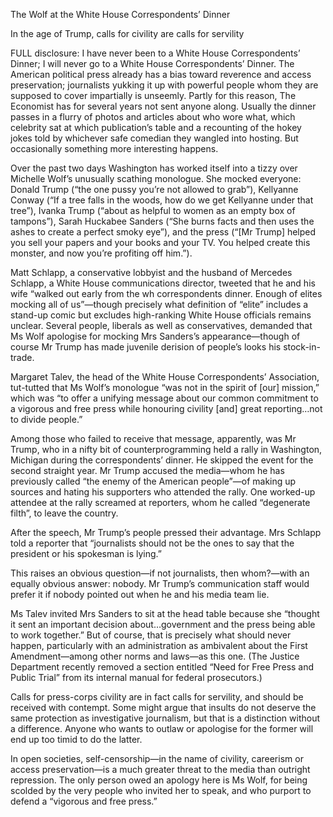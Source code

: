 The Wolf at the White House Correspondents’ Dinner

In the age of Trump, calls for civility are calls for servility

FULL disclosure: I have never been to a White House Correspondents’ Dinner; I will never go to a White House Correspondents’ Dinner. The American political press already has a bias toward reverence and access preservation; journalists yukking it up with powerful people whom they are supposed to cover impartially is unseemly. Partly for this reason, The Economist has for several years not sent anyone along. Usually the dinner passes in a flurry of photos and articles about who wore what, which celebrity sat at which publication’s table and a recounting of the hokey jokes told by whichever safe comedian they wangled into hosting. But occasionally something more interesting happens.

Over the past two days Washington has worked itself into a tizzy over Michelle Wolf’s unusually scathing monologue. She mocked everyone: Donald Trump (“the one pussy you’re not allowed to grab”), Kellyanne Conway (“If a tree falls in the woods, how do we get Kellyanne under that tree”), Ivanka Trump (“about as helpful to women as an empty box of tampons”), Sarah Huckabee Sanders (“She burns facts and then uses the ashes to create a perfect smoky eye”), and the press (“[Mr Trump] helped you sell your papers and your books and your TV. You helped create this monster, and now you’re profiting off him.”).

Matt Schlapp, a conservative lobbyist and the husband of Mercedes Schlapp, a White House communications director, tweeted that he and his wife “walked out early from the wh correspondents dinner. Enough of elites mocking all of us”—though precisely what definition of “elite” includes a stand-up comic but excludes high-ranking White House officials remains unclear. Several people, liberals as well as conservatives, demanded that Ms Wolf apologise for mocking Mrs Sanders’s appearance—though of course Mr Trump has made juvenile derision of people’s looks his stock-in-trade.

Margaret Talev, the head of the White House Correspondents’ Association, tut-tutted that Ms Wolf’s monologue “was not in the spirit of [our] mission,” which was “to offer a unifying message about our common commitment to a vigorous and free press while honouring civility [and] great reporting…not to divide people.”

Among those who failed to receive that message, apparently, was Mr Trump, who in a nifty bit of counterprogramming held a rally in Washington, Michigan during the correspondents’ dinner. He skipped the event for the second straight year. Mr Trump accused the media—whom he has previously called “the enemy of the American people”—of making up sources and hating his supporters who attended the rally. One worked-up attendee at the rally screamed at reporters, whom he called “degenerate filth”, to leave the country.

After the speech, Mr Trump’s people pressed their advantage. Mrs Schlapp told a reporter that “journalists should not be the ones to say that the president or his spokesman is lying.”

This raises an obvious question—if not journalists, then whom?—with an equally obvious answer: nobody. Mr Trump’s communication staff would prefer it if nobody pointed out when he and his media team lie.

Ms Talev invited Mrs Sanders to sit at the head table because she “thought it sent an important decision about…government and the press being able to work together.” But of course, that is precisely what should never happen, particularly with an administration as ambivalent about the First Amendment—among other norms and laws—as this one. (The Justice Department recently removed a section entitled “Need for Free Press and Public Trial” from its internal manual for federal prosecutors.)

Calls for press-corps civility are in fact calls for servility, and should be received with contempt. Some might argue that insults do not deserve the same protection as investigative journalism, but that is a distinction without a difference. Anyone who wants to outlaw or apologise for the former will end up too timid to do the latter.

In open societies, self-censorship—in the name of civility, careerism or access preservation—is a much greater threat to the media than outright repression. The only person owed an apology here is Ms Wolf, for being scolded by the very people who invited her to speak, and who purport to defend a “vigorous and free press.”

